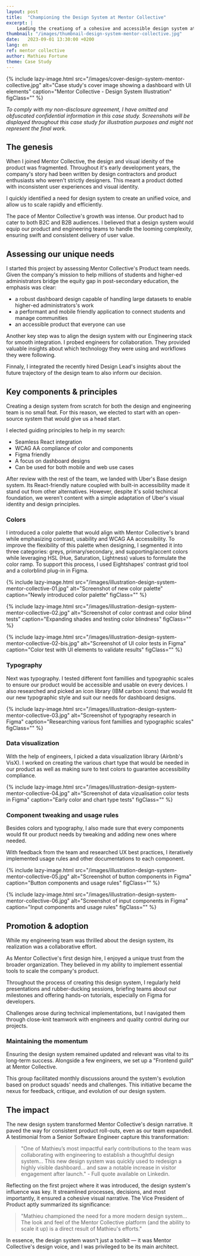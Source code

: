 ```yaml
---
layout: post
title:  "Championing the Design System at Mentor Collective"
excerpt: |
    Leading the creationg of a cohesive and accessible design system at Mentor Collective, streamlining B2C & B2B product deliveries with visual and functional consistency.
thumbnail: "/images/thumbnail-design-system-mentor-collective.jpg"
date:   2023-09-01 13:30:00 +0200
lang: en
ref: mentor collective
author: Mathieu Fortune
theme: Case Study
---
```


{% include lazy-image.html src="/images/cover-design-system-mentor-collective.jpg" alt="Case study's cover image showing a dashboard with UI elements" caption="Mentor Collective - Design System Illustration" figClass="" %}

*To comply with my non-disclosure agreement, I have omitted and obfuscated confidential information in this case study. Screenshots will be displayed throughout this case study for illustration purposes and might not represent the final work.*

## The genesis

When I joined Mentor Collective, the design and visual idenity of the product was fragmented. Throughout it's early development years, the company's story had been written by design contractors and product enthusiasts who weren't strictly designers. This meant a product dotted with inconsistent user experiences and visual identity. 

I quickly identified a need for design system to create an unified voice, and allow us to scale rapidly and efficiently.

The pace of Mentor Collective's growth was intense. Our product had to cater to both B2C and B2B audiences.
I believed that a design system would equip our product and engineering teams to handle the looming complexity, ensuring swift and consistent delivery of user value.

## Assessing our unique needs
I started this project by assessing Mentor Collective's Product team needs. Given the company's mission to help millions of students and higher-ed administrators bridge the equity gap in post-secondary education, the emphasis was clear: 
- a robust dashboard design capable of handling large datasets to enable higher-ed administrators's work
- a performant and mobile friendly application to connect students and manage communities
- an accessible product that everyone can use 

Another key step was to align the design system with our Engineering stack for smooth integration.
I probed engineers for collaboration. They provided valuable insights about which technology they were using and workflows they were following.

Finnaly, I integrated the recently hired Design Lead's insights about the future trajectory of the design team to also inform our decision.

## Key components & principles
Creating a design system from scratch for both the design and engineering team is no small feat. For this reason, we elected to start with an open-source system that would give us a head start.

I elected guiding principles to help in my search:
- Seamless React integration
- WCAG AA compliance of color and components
- Figma friendly 
- A focus on dashboard designs
- Can be used for both mobile and web use cases

After review with the rest of the team, we landed with Uber's Base design system. Its React-friendly nature coupled with built-in accessibility made it stand out from other alternatives. 
However, despite it's solid techincal foundation, we weren't content with a simple adaptation of Uber's visual identity and design principles. 

### Colors
I introduced a color palette that would align with Mentor Collective's brand while emphasizing contrast, usability and WCAG AA accessibility.
To improve the flexibility of this palette when designing, I segmented it into three categories: greys, primary/secondary, and supporting/accent colors while leveraging HSL (Hue, Saturation, Lightness) values to formulate the color ramp. To support this process, I used Eightshapes' contrast grid tool and a colorblind plug-in in Figma.

{% include lazy-image.html src="/images/illustration-design-system-mentor-collective-01.jpg" alt="Screenshot of new color palette" caption="Newly introduced color palette" figClass="" %}

{% include lazy-image.html src="/images/illustration-design-system-mentor-collective-02.jpg" alt="Screenshot of color contrast and color blind tests" caption="Expanding shades and testing color blindness" figClass="" %}

{% include lazy-image.html src="/images/illustration-design-system-mentor-collective-02-bis.jpg" alt="Screenshot of UI color tests in Figma" caption="Color test with UI elements to validate results" figClass="" %}


### Typography
Next was typography. I tested different font famillies and typographic scales to ensure our product would be accessible and usable on every devices. I also researched and picked an icon library (IBM carbon icons) that would fit our new typographic style and suit our needs for dashboard designs.

{% include lazy-image.html src="/images/illustration-design-system-mentor-collective-03.jpg" alt="Screenshot of typography research in Figma" caption="Researching various font famillies and typographic scales" figClass="" %}

### Data visualization
With the help of engineers, I picked a data visualization library (Airbnb's VisX). I worked on creating the various chart type that would be needed in our product as well as making sure to test colors to guarantee accessibility compliance.

{% include lazy-image.html src="/images/illustration-design-system-mentor-collective-04.jpg" alt="Screenshot of data vizualisation color tests in Figma" caption="Early color and chart type tests" figClass="" %}

### Component tweaking and usage rules

Besides colors and typography, I also made sure that every components would fit our product needs by tweaking and adding new ones where needed.

With feedback from the team and researched UX best practices, I iteratively implemented usage rules and other documentations to each component.

{% include lazy-image.html src="/images/illustration-design-system-mentor-collective-05.jpg" alt="Screenshot of button components in Figma" caption="Button components and usage rules" figClass="" %}

{% include lazy-image.html src="/images/illustration-design-system-mentor-collective-06.jpg" alt="Screenshot of input components in Figma" caption="Input components and usage rules" figClass="" %}

## Promotion & adoption
While my engineering team was thrilled about the design system, its realization was a collaborative effort. 

As Mentor Collective's first design hire, I enjoyed a unique trust from the broader organization. They believed in my ability to implement essential tools to scale the company's product. 

Throughout the process of creating this design system, I regularly held presentations and rubber-ducking sessions, briefing teams about our milestones and offering hands-on tutorials, especially on Figma for developers. 

Challenges arose during technical implementations, but I navigated them through close-knit teamwork with engineers and quality control during our projects.

### Maintaining the momentum
Ensuring the design system remained updated and relevant was vital to its long-term success. Alongside a few engineers, we set up a "Frontend guild" at Mentor Collective. 

This group facilitated monthly discussions around the system's evolution based on product squads' needs and challenges. This initiative became the nexus for feedback, critique, and evolution of our design system.

## The impact
The new design system transformed Mentor Collective's design narrative. It paved the way for consistent product roll-outs, even as our team expanded. A testimonial from a Senior Software Engineer capture this transformation:

> "One of Mathieu’s most impactful early contributions to the team was collaborating with engineering to establish a thoughtful design system... This new design system was quickly used to redesign a highly visible dashboard... and saw a notable increase in visitor engagement after launch." - Full quote available on Linkedin.

Reflecting on the first project where it was introduced, the design system's influence was key. It streamlined processes, decisions, and most importantly, it ensured a cohesive visual narrative. The Vice President of Product aptly summarized its significance:

> "Mathieu championed the need for a more modern design system... The look and feel of the Mentor Collective platform (and the ability to scale it up) is a direct result of Mathieu's efforts."

In essence, the design system wasn't just a toolkit — it was Mentor Collective's design voice, and I was privileged to be its main architect.
